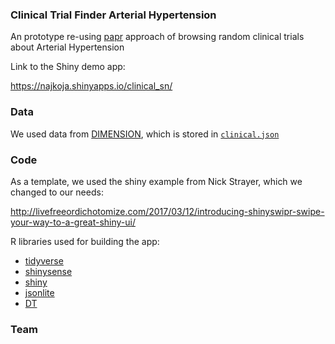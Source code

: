 ### Clinical Trial Finder Arterial Hypertension

An prototype re-using [papr](https://github.com/jtleek/papr) approach of browsing random clinical trials about Arterial Hypertension

Link to the Shiny demo app:

<https://najkoja.shinyapps.io/clinical_sn/>

### Data 

We used data from [DIMENSION](https://www.dimensions.ai/), which is stored in [`clinical.json`](clinical.json)

### Code

As a template, we used the shiny example from Nick Strayer, which we changed to our needs:

<http://livefreeordichotomize.com/2017/03/12/introducing-shinyswipr-swipe-your-way-to-a-great-shiny-ui/>

R libraries used for building the app:

- [tidyverse](https://www.tidyverse.org/)
- [shinysense](https://github.com/nstrayer/shinysense)
- [shiny](https://shiny.rstudio.com/)
- [jsonlite](https://cran.r-project.org/web/packages/jsonlite/index.html)
- [DT](https://rstudio.github.io/DT/)

### Team



